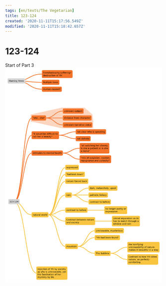 ```yaml
---
tags: [en/texts/The Vegetarian]
title: 123-124
created: '2020-11-11T15:17:56.549Z'
modified: '2020-11-11T15:18:42.657Z'
---
```


# 123-124
Start of Part 3
![pages 123-124 Start of Part 3](../maps/123-124.svg)

